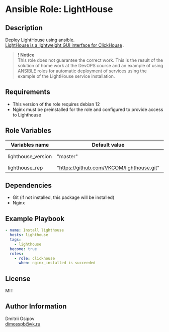 # Ansible Role: LightHouse


## Description

Deploy LightHouse using ansible.  
[LightHouse is a lightweight GUI interface for ClickHouse](https://github.com/VKCOM/lighthouse) .

> **! Notice**  
This role does not guarantee the correct work. This is the result of the solution of home work at the DevOPS course and an example of using ANSIBLE roles for automatic deployment of services using the example of the LightHouse service installation.

## Requirements

- This version of the role requires debian 12
- Nginx must be preinstalled for the role and configured to provide access to Lighthouse

## Role Variables

| Variables name | Default value      | Description |
|----------------|--------------------|-------------|
| lighthouse_version        | "master"  | "d701335c25cd1bb9b5155711190bad8ab852c2ce" # commit id      |
| lighthouse_rep     | "https://github.com/VKCOM/lighthouse.git"     | Repository   |

## Dependencies

- Git (if not installed, this package will be installed)
- Nginx

## Example Playbook
```yaml
- name: Install lighthouse
  hosts: lighthouse
  tags: 
    - lighthouse  
  become: true
  roles:
    - role: clickhouse
      when: nginx_installed is succeeded
```
## License

MIT

## Author Information

Dmitrii Osipov  
dimosspb@vk.ru
